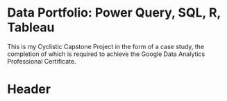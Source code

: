 # Data Portfolio: Power Query, SQL, R, Tableau

This is my Cyclistic Capstone Project in the form of a case study, the completion of which is required to achieve the Google Data Analytics Professional Certificate.

# Header




